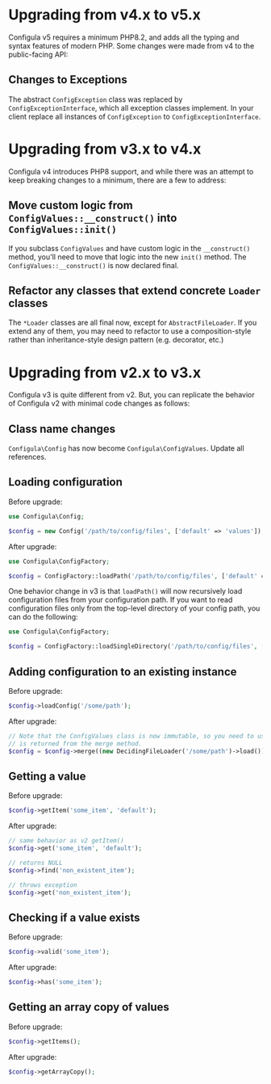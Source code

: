# Upgrading from v4.x to v5.x

Configula v5 requires a minimum PHP8.2, and adds all the typing and syntax features of modern PHP.
Some changes were made from v4 to the public-facing API:

## Changes to Exceptions

The abstract `ConfigException` class was replaced by `ConfigExceptionInterface`, which all exception classes
implement. In your client replace all instances of `ConfigException` to `ConfigExceptionInterface`. 

# Upgrading from v3.x to v4.x

Configula v4 introduces PHP8 support, and while there was an attempt to keep breaking changes to a minimum,
there are a few to address:

## Move custom logic from `ConfigValues::__construct()` into `ConfigValues::init()`

If you subclass `ConfigValues` and have custom logic in the `__construct()` method, you'll need to move that logic into
the new `init()` method.  The `ConfigValues::__construct()` is now declared final.

## Refactor any classes that extend concrete `Loader` classes

The `*Loader` classes are all final now, except for `AbstractFileLoader`. If you extend any of them, you may
need to refactor to use a composition-style rather than inheritance-style design pattern (e.g. decorator, etc.) 

# Upgrading from v2.x to v3.x

Configula v3 is quite different from v2.  But, you can replicate the behavior of Configula v2 
with minimal code changes as follows:

## Class name changes

`Configula\Config` has now become `Configula\ConfigValues`.  Update all references.

## Loading configuration

Before upgrade:

```php
use Configula\Config;

$config = new Config('/path/to/config/files', ['default' => 'values']);
```

After upgrade:

```php
use Configula\ConfigFactory;

$config = ConfigFactory::loadPath('/path/to/config/files', ['default' => 'values']);
```

One behavior change in v3 is that `loadPath()` will now recursively load configuration files from your configuration
path.  If you want to read configuration files only from the top-level directory of your config path, you can do the
following:

```php
use Configula\ConfigFactory;

$config = ConfigFactory::loadSingleDirectory('/path/to/config/files', ['default' => 'values']);
```

## Adding configuration to an existing instance

Before upgrade:

```php
$config->loadConfig('/some/path');
```

After upgrade:

```php
// Note that the ConfigValues class is now immutable, so you need to use the instance that
// is returned from the merge method.
$config = $config->merge((new DecidingFileLoader('/some/path')->load()));
```

## Getting a value

Before upgrade:

```php
$config->getItem('some_item', 'default');
```

After upgrade:

```php
// same behavior as v2 getItem()
$config->get('some_item', 'default');

// returns NULL
$config->find('non_existent_item'); 

// throws exception
$config->get('non_existent_item'); 
```

## Checking if a value exists

Before upgrade:

```php
$config->valid('some_item');
```

After upgrade:

```php
$config->has('some_item');
```

## Getting an array copy of values

Before upgrade:

```php
$config->getItems();
```

After upgrade:

```php
$config->getArrayCopy();
```
